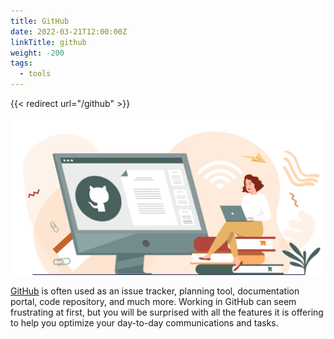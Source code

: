 ```yaml
---
title: GitHub
date: 2022-03-21T12:00:00Z
linkTitle: github
weight: -200
tags:
  - tools
---
```


{{< redirect url="/github" >}}

![GitHub](/img/github/github.png)

[GitHub](https://github.com/) is often used as an issue tracker, planning tool, documentation portal, code repository, and much more. Working in GitHub can seem frustrating at first, but you will be surprised with all the features it is offering to help you optimize your day-to-day communications and tasks.